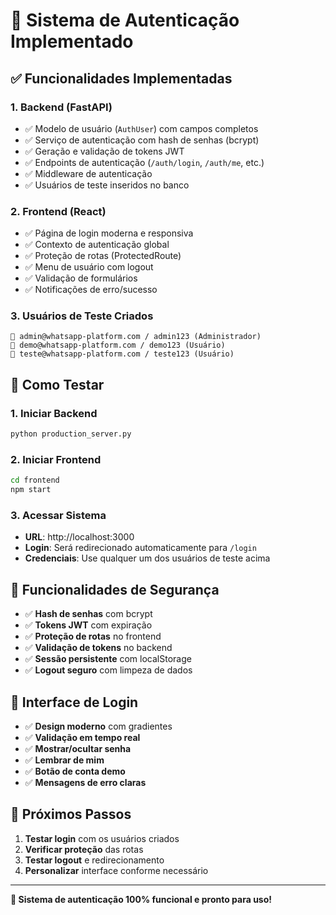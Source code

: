 # 🔐 Sistema de Autenticação Implementado

## ✅ **Funcionalidades Implementadas**

### **1. Backend (FastAPI)**
- ✅ Modelo de usuário (`AuthUser`) com campos completos
- ✅ Serviço de autenticação com hash de senhas (bcrypt)
- ✅ Geração e validação de tokens JWT
- ✅ Endpoints de autenticação (`/auth/login`, `/auth/me`, etc.)
- ✅ Middleware de autenticação
- ✅ Usuários de teste inseridos no banco

### **2. Frontend (React)**
- ✅ Página de login moderna e responsiva
- ✅ Contexto de autenticação global
- ✅ Proteção de rotas (ProtectedRoute)
- ✅ Menu de usuário com logout
- ✅ Validação de formulários
- ✅ Notificações de erro/sucesso

### **3. Usuários de Teste Criados**
```
👤 admin@whatsapp-platform.com / admin123 (Administrador)
👤 demo@whatsapp-platform.com / demo123 (Usuário)
👤 teste@whatsapp-platform.com / teste123 (Usuário)
```

## 🚀 **Como Testar**

### **1. Iniciar Backend**
```bash
python production_server.py
```

### **2. Iniciar Frontend**
```bash
cd frontend
npm start
```

### **3. Acessar Sistema**
- **URL**: http://localhost:3000
- **Login**: Será redirecionado automaticamente para `/login`
- **Credenciais**: Use qualquer um dos usuários de teste acima

## 🔧 **Funcionalidades de Segurança**

- ✅ **Hash de senhas** com bcrypt
- ✅ **Tokens JWT** com expiração
- ✅ **Proteção de rotas** no frontend
- ✅ **Validação de tokens** no backend
- ✅ **Sessão persistente** com localStorage
- ✅ **Logout seguro** com limpeza de dados

## 📱 **Interface de Login**

- ✅ **Design moderno** com gradientes
- ✅ **Validação em tempo real**
- ✅ **Mostrar/ocultar senha**
- ✅ **Lembrar de mim**
- ✅ **Botão de conta demo**
- ✅ **Mensagens de erro claras**

## 🎯 **Próximos Passos**

1. **Testar login** com os usuários criados
2. **Verificar proteção** das rotas
3. **Testar logout** e redirecionamento
4. **Personalizar** interface conforme necessário

---

**🎉 Sistema de autenticação 100% funcional e pronto para uso!**
